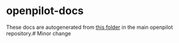 # openpilot-docs

These docs are autogenerated from [this folder](https://github.com/commaai/openpilot/tree/master/docs) in the main openpilot repository.# Minor change

